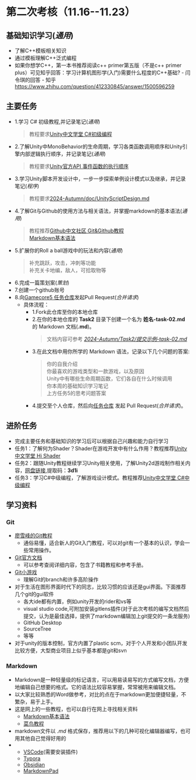 <!-- title: Gamecore 2023夏季考核 --> 
# 第二次考核（11.16--11.23）
## 基础知识学习(*通用*)
* 了解C++模板相关知识
* 通过模板理解C++泛式编程
* 如果你想学C++，第一本书推荐阅读c++ primer第五版（不是c++ primer plus）可见知乎回答：学习计算机图形学(入门)需要什么程度的C++基础? - 闫令琪的回答 - 知乎
https://www.zhihu.com/question/412330845/answer/1500596259
## 主要任务
* 1.学习 C# 初级教程,并记录笔记(*通用*)
    > 教程要求[Unity中文学堂 C#初级编程](https://learn.u3d.cn/tutorial/beginner-gameplay-scripting)     
* 2.了解Unity中MonoBehavior的生命周期，学习各类函数调用顺序和Unity引擎内部逻辑执行顺序，并记录笔记(*通用*)
    > 教程要求[Unity官方API 事件函数的执行顺序](https://docs.unity.cn/cn/2019.4/Manual/ExecutionOrder.html)       
* 3.学习Unity脚本开发设计中，一步一步探索单例设计模式以及继承，并记录笔记(*程序*)
    > 教程要求[2024-Autumn/doc/UnityScriptDesign.md](https://github.com/Gamecore5/2023-Summer/blob/main/doc/Second%20Trial/UnityScriptDesign.md) 
* 4.了解Git与Github的使用方法与相关语法，并掌握markdown的基本语法(*通用*)    
    > 教程推荐[Github中文社区 Git&Github教程](https://www.githubs.cn/post/git-tutorial)        
    > [Markdown基本语法](https://www.jianshu.com/p/191d1e21f7ed)
* 5.扩展你的Roll a ball游戏中的玩法和内容(*通用*)
    > 补充跳跃，攻击，冲刺等功能    
    > 补充关卡地编，敌人，可拾取物等   
* 6.完成一篇策划案(*策划*)
* 7.创建一个github账号
* 8.向[Gamecore5 任务仓库](https://github.com/Gamecore5/2024-Autumn)发起Pull Request(_合并请求_)    
  * 具体流程：   
    *  1.Fork此仓库至你的本地仓库    
    *  2.在你的本地仓库的 __Task2__ 目录下创建一个名为 __姓名-task-02.md__ 的 Markdown 文档(__.md__)。   
        > 文档内容可参考 [_2024-Autumn/Task2/提交示例-task-02.md_](https://github.com/Gamecore5/2024-Autumn/blob/main/Second%20Trial/Task2/%E6%8F%90%E4%BA%A4%E7%A4%BA%E4%BE%8B-task-02.md)
    *  3.在此文档中用你所学的 Markdown 语法，记录以下几个问题的答案:      
         > 你的自我介绍     
         > 你最喜欢的游戏类型和一款游戏，以及原因       
         > Unity中有哪些生命周期函数，它们各自在什么时候调用          
         > 你本周的基础知识学习笔记           
         > 上方任务5的思考问题答案        
    *  4.提交至个人仓库，然后向[任务仓库](https://github.com/Gamecore5/2024-Autumn) 发起 Pull Request(_合并请求_)。   

## 进阶任务
* 完成主要任务和基础知识的学习后可以根据自己兴趣和能力自行学习
* 任务1：了解何为Shader？Shader在游戏开发中有什么作用？教程推荐[Unity中文学堂 Hi Shader](https://learn.u3d.cn/tutorial/hi-shader) 
* 任务2：跟随Unity教程继续学习Unity相关使用，了解Unity2d游戏制作相关内容，[网盘链接](https://pan.baidu.com/s/12HMNH9vdJ-oiWAbsHG1zjw),提取码：__3d1i__
* 任务3：学习C#中级编程，了解游戏设计模式。教程推荐[Unity中文学堂 C#中级编程](https://learn.u3d.cn/tutorial/intermediate-gameplay-scripting)      

## 学习资料
### Git
* [廖雪峰的Git教程](https://www.liaoxuefeng.com/wiki/896043488029600)
   * 通俗易懂，适合新人的Git入门教程，可以对git有一个基本的认识，学会一些常用操作。
* [Git官方文档](https://git-scm.com/doc) 
   * 可以参考查阅详细内容，包含了书籍教程和参考手册。
* [Git小游戏](https://learngitbranching.js.org/)
   * 理解Git的branch和许多高阶操作 
* 对于生活在图形界面时代下的同志，比较习惯的应该还是gui界面。下面推荐几个git的gui软件
  * 各大ide都有内置，例如unity开发的rider和vs等
  * visual studio code,可附加安装gitlens插件(对于此次考核的编写文档然后提交，认为是最佳选择，提供了markdown编辑加上git提交的一条龙服务)
  * GitHub Desktop
  * SourceTree
  * 等等
* 对于unity的版本控制，官方内置了plastic scm，对于个人开发和小团队开发比较方便，大型商业项目上似乎基本都是git和svn
### Markdown
* Markdown是一种轻量级的标记语言，可以用易读易写的方式编写文档，方便地编辑自己想要的格式。它的语法比较容易掌握，常常被用来编辑文档。
* 以大家比较熟悉的Word做参考，对比的点在于markdown更加便捷轻量，不繁杂，易于上手。
* 这是网上的一些教程，也可以自行在网上寻找相关资料
  * [Markdown基本语法](https://www.jianshu.com/p/191d1e21f7ed)
  * [菜鸟教程](https://www.runoob.com/markdown/md-tutorial.html)
* markdown文件以 _.md_ 格式保存，推荐用以下的几种可视化编辑器编写，也可用其他自己觉得好用的
* * [VSCode](https://code.visualstudio.com/)(需要安装插件)
  * [Typora](https://typora.io/)
  * [Obsidian](https://obsidian.md/)
  * [MarkdownPad](http://markdownpad.com/)
  
